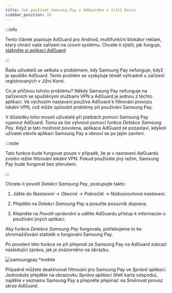 ```yaml
---
title: Jak používat Samsung Pay s AdGuardem v Jižní Korei
sidebar_position: 16
---
```


:::info

Tento článek popisuje AdGuard pro Android, multifunkční blokátor reklam, který chrání vaše zařízení na úrovni systému. Chcete-li zjistit, jak funguje, [stáhněte si aplikaci AdGuard](https://agrd.io/download-kb-adblock)

:::

Řada uživatelů se setkala s problémem, kdy Samsung Pay nefunguje, když je spuštěn AdGuard. Tento problém se vyskytuje téměř výhradně u zařízení registrovaných v Jižní Korei.

Co je příčinou tohoto problému? Někdy Samsung Pay nefunguje na zařízeních se spuštěnými službami VPN a AdGuard je jednou z těchto aplikací. Ve výchozím nastavení používá AdGuard k filtrování provozu lokální VPN, což může způsobit problémy při používání Samsung Pay.

V důsledku toho museli uživatelé při platbách pomocí Samsung Pay vypnout AdGuard. Tomu se lze vyhnout pomocí funkce *Detekce Samsung Pay*. Když je tato možnost povolena, aplikace AdGuard se pozastaví, kdykoli uživatel otevře aplikaci Samsung Pay a obnoví se po jejím zavření.

:::note

Tato funkce bude fungovat pouze v případě, že je v nastavení AdGuardu zvolen režim filtrování lokální VPN. Pokud používáte jiný režim, Samsung Pay bude fungovat bez přerušení.

:::

Chcete-li povolit *Detekci Samsung Pay*, postupujte takto:

1. Jděte do *Nastavení* → *Obecné* → *Pokročilé* → *Nízkoúrovňová nastavení*.

1. Přejděte na *Detekci Samsung Pay* a posuňte posuvník doprava.

1. Klepněte na *Povolit oprávnění* a udělte AdGuardu přístup k informacím o používání jiných aplikací.

Aby funkce *Detekce Samsung Pay* fungovala, potřebujeme to ke shromažďování statistik o fungování Samsung Pay.

Po povolení této funkce se při přepnutí ze Samsung Pay na AdGuard zobrazí následující zpráva, jak je znázorněno na obrázku.

![samsungpay *mobile](https://cdn.adtidy.org/content/kb/ad_blocker/android/solving_problems/samsungpay-with-adguard-in-south-korea/samsung_pay.png)

Případně můžete deaktivovat filtrování pro Samsung Pay ve *Správě aplikací*. Jednoduše přejděte na obrazovku *Správa aplikací* (třetí karta odspodu), najděte v seznamu Samsung Pay a přepněte přepínač na *Směrovat provoz skrze AdGuard*.
